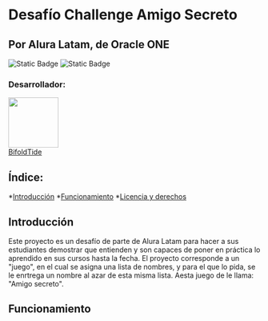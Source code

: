 # Desafío Challenge Amigo Secreto
## Por Alura Latam, de Oracle ONE
![Static Badge](https://img.shields.io/badge/Status-Finished-blue?logoColor=blue)
![Static Badge](https://img.shields.io/badge/License-alura-blue?logoColor=blue)
### Desarrollador:
<img src="https://github.com/BifoldTide.png" width = "100"><br>
[BifoldTide](https://github.com/BifoldTide)

## Índice:
*[Introducción](#introducción)
*[Funcionamiento](#Funcinoamiento)
*[Licencia y derechos](#Licencia-y-derechos)

## Introducción
Este proyecto es un desafío de parte de Alura Latam para hacer a
sus estudiantes demostrar que entienden y son capaces de poner en
práctica lo aprendido en sus cursos hasta la fecha.
El proyecto corresponde a un "juego", en el cual se asigna una
lista de nombres, y para el que lo pida, se le enrtrega un nombre 
al azar de esta misma lista. Aesta juego de le llama:
"Amigo secreto".

## Funcionamiento
